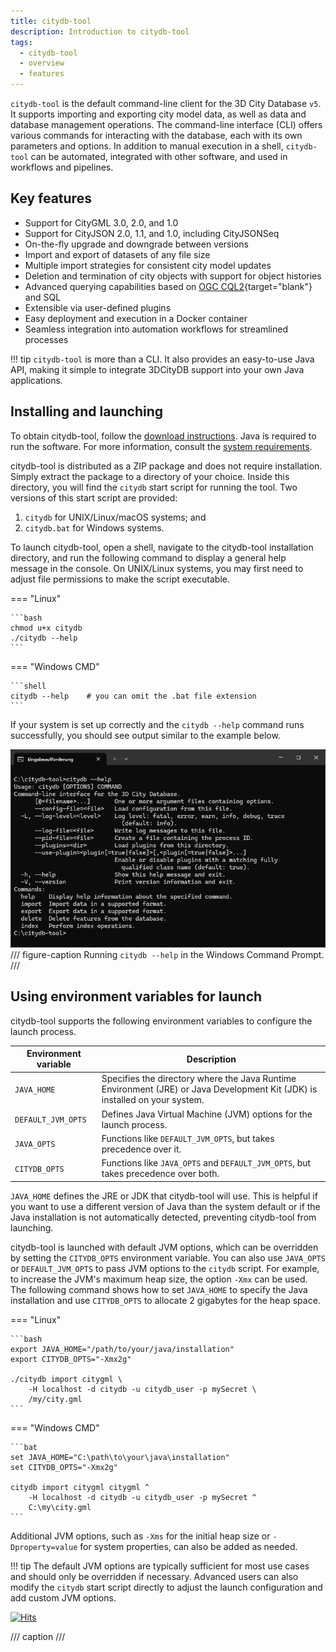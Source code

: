 ```yaml
---
title: citydb-tool
description: Introduction to citydb-tool
tags:
  - citydb-tool
  - overview
  - features
---
```


`citydb-tool` is the default command-line client for the 3D City Database `v5`. It supports importing and exporting city
model data, as well as data and database management operations. The command-line interface (CLI) offers various
commands for interacting with the database, each with its own parameters and options. In addition to manual execution
in a shell, `citydb-tool` can be automated, integrated with other software, and used in workflows and pipelines.

## Key features

- Support for CityGML 3.0, 2.0, and 1.0
- Support for CityJSON 2.0, 1.1, and 1.0, including CityJSONSeq
- On-the-fly upgrade and downgrade between versions
- Import and export of datasets of any file size
- Multiple import strategies for consistent city model updates
- Deletion and termination of city objects with support for object histories
- Advanced querying capabilities based on [OGC CQL2](https://www.ogc.org/publications/standard/cql2/){target="blank"} and SQL
- Extensible via user-defined plugins
- Easy deployment and execution in a Docker container
- Seamless integration into automation workflows for streamlined processes

!!! tip
    `citydb-tool` is more than a CLI. It also provides an easy-to-use Java API, making it simple to integrate 3DCityDB support
    into your own Java applications.

## Installing and launching

To obtain citydb-tool, follow the [download instructions](../download.md#citydb-tool-database-client). Java is required
to run the software. For more information, consult the [system requirements](../first-steps/requirements.md#citydb-tool-database-client).

citydb-tool is distributed as a ZIP package and does not require installation. Simply extract the package to a
directory of your choice. Inside this directory, you will find the `citydb` start script for running the tool.
Two versions of this start script are provided:

1. `citydb` for UNIX/Linux/macOS systems; and
2. `citydb.bat` for Windows systems.

To launch citydb-tool, open a shell, navigate to the citydb-tool installation directory, and run the following command
to display a general help message in the console. On UNIX/Linux systems, you may first need to adjust file permissions
to make the script executable.

=== "Linux"

    ```bash
    chmod u+x citydb
    ./citydb --help
    ```

=== "Windows CMD"

    ```shell
    citydb --help    # you can omit the .bat file extension
    ```

If your system is set up correctly and the `citydb --help` command runs successfully, you should see output similar to the
example below.

![citydb-help script](assets/citydb-help.png)
/// figure-caption
Running `citydb --help` in the Windows Command Prompt.
///

## Using environment variables for launch

citydb-tool supports the following environment variables to configure the launch process.

| Environment variable | Description                                                                                                                 |
|----------------------|-----------------------------------------------------------------------------------------------------------------------------|
| `JAVA_HOME`          | Specifies the directory where the Java Runtime Environment (JRE) or Java Development Kit (JDK) is installed on your system. |
| `DEFAULT_JVM_OPTS`   | Defines Java Virtual Machine (JVM) options for the launch process.                                                          |
| `JAVA_OPTS`          | Functions like `DEFAULT_JVM_OPTS`, but takes precedence over it.                                                            |
| `CITYDB_OPTS`        | Functions like `JAVA_OPTS` and `DEFAULT_JVM_OPTS`, but takes precedence over both.                                          |

`JAVA_HOME` defines the JRE or JDK that citydb-tool will use. This is helpful if you want to use a different
version of Java than the system default or if the Java installation is not automatically detected, preventing
citydb-tool from launching.

citydb-tool is launched with default JVM options, which can be overridden by setting the `CITYDB_OPTS`
environment variable. You can also use `JAVA_OPTS` or `DEFAULT_JVM_OPTS` to pass JVM options to the `citydb`
script. For example, to increase the JVM's maximum heap size, the option `-Xmx` can be used. The following command
shows how to set `JAVA_HOME` to specify the Java installation and use `CITYDB_OPTS` to allocate 2 gigabytes for
the heap space.

=== "Linux"

    ```bash
    export JAVA_HOME="/path/to/your/java/installation"
    export CITYDB_OPTS="-Xmx2g"

    ./citydb import citygml \
        -H localhost -d citydb -u citydb_user -p mySecret \
        /my/city.gml
    ```

=== "Windows CMD"

    ```bat
    set JAVA_HOME="C:\path\to\your\java\installation"
    set CITYDB_OPTS="-Xmx2g"

    citydb import citygml citygml ^
        -H localhost -d citydb -u citydb_user -p mySecret ^
        C:\my\city.gml
    ```

Additional JVM options, such as `-Xms` for the initial heap size or `-Dproperty=value` for system properties, can also be
added as needed.

!!! tip
    The default JVM options are typically sufficient for most use cases and should only be overridden if necessary.
    Advanced users can also modify the `citydb` start script directly to adjust the launch configuration and add custom
    JVM options. 

[![Hits](https://hits.seeyoufarm.com/api/count/incr/badge.svg?url=https%3A%2F%2F3dcitydb.github.io%2F3dcitydb-mkdocs%2Fcitydb-tool%2Findex%2F&count_bg=%2379C83D&title_bg=%23555555&icon=&icon_color=%23E7E7E7&title=Visitors&edge_flat=false)](https://hits.seeyoufarm.com/#history)

/// caption
///
